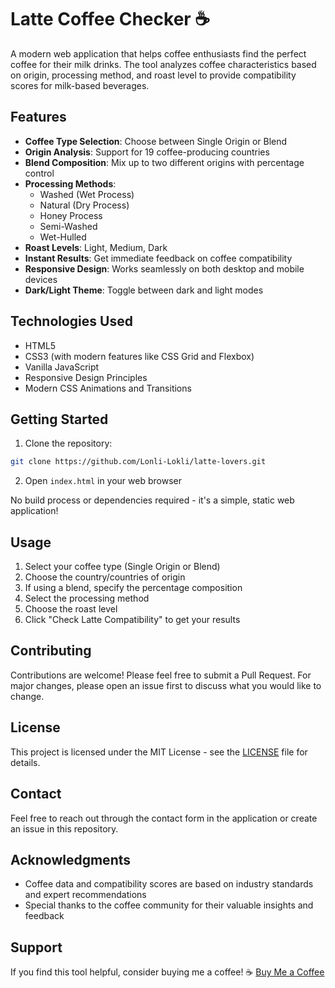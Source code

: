 # Latte Coffee Checker ☕

A modern web application that helps coffee enthusiasts find the perfect coffee for their milk drinks. The tool analyzes coffee characteristics based on origin, processing method, and roast level to provide compatibility scores for milk-based beverages.

## Features

- **Coffee Type Selection**: Choose between Single Origin or Blend
- **Origin Analysis**: Support for 19 coffee-producing countries
- **Blend Composition**: Mix up to two different origins with percentage control
- **Processing Methods**:
  - Washed (Wet Process)
  - Natural (Dry Process)
  - Honey Process
  - Semi-Washed
  - Wet-Hulled
- **Roast Levels**: Light, Medium, Dark
- **Instant Results**: Get immediate feedback on coffee compatibility
- **Responsive Design**: Works seamlessly on both desktop and mobile devices
- **Dark/Light Theme**: Toggle between dark and light modes

## Technologies Used

- HTML5
- CSS3 (with modern features like CSS Grid and Flexbox)
- Vanilla JavaScript
- Responsive Design Principles
- Modern CSS Animations and Transitions

## Getting Started

1. Clone the repository:

```bash
git clone https://github.com/Lonli-Lokli/latte-lovers.git
```

2. Open `index.html` in your web browser

No build process or dependencies required - it's a simple, static web application!

## Usage

1. Select your coffee type (Single Origin or Blend)
2. Choose the country/countries of origin
3. If using a blend, specify the percentage composition
4. Select the processing method
5. Choose the roast level
6. Click "Check Latte Compatibility" to get your results

## Contributing

Contributions are welcome! Please feel free to submit a Pull Request. For major changes, please open an issue first to discuss what you would like to change.

## License

This project is licensed under the MIT License - see the [LICENSE](LICENSE) file for details.

## Contact

Feel free to reach out through the contact form in the application or create an issue in this repository.

## Acknowledgments

- Coffee data and compatibility scores are based on industry standards and expert recommendations
- Special thanks to the coffee community for their valuable insights and feedback

## Support

If you find this tool helpful, consider buying me a coffee! ☕
[Buy Me a Coffee](https://buymeacoffee.com/lonlilokliV)
